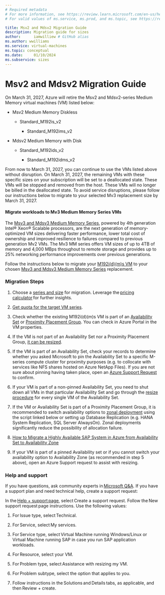 ```yaml
---
# Required metadata
# For more information, see https://review.learn.microsoft.com/en-us/help/platform/learn-editor-add-metadata?branch=main
# For valid values of ms.service, ms.prod, and ms.topic, see https://review.learn.microsoft.com/en-us/help/platform/metadata-taxonomies?branch=main

title: Msv2 and Mdsv2 Migration Guide
description: Migration guide for sizes
author:      iamwilliew # GitHub alias
ms.author: wwilliams
ms.service: virtual-machines
ms.topic: conceptual
ms.date:     01/10/2024
ms.subservice: sizes
---
```


# Msv2 and Mdsv2 Migration Guide

On March 31, 2027, Azure will retire the Msv2 and Mdsv2-series Medium Memory virtual machines (VM) listed below: 

- Msv2 Medium Memory Diskless 

   - Standard_M192is_v2  

      - Standard_M192ims_v2 

- Mdsv2 Medium Memory with Disk 

   - Standard_M192ids_v2 

      - Standard_M192idms_v2 

From now to March 31, 2027, you can continue to use the VMs listed above without disruption. On March 31, 2027, the remaining VMs with these specific sizes on your subscription will be set to a deallocated state. These VMs will be stopped and removed from the host. These VMs will no longer be billed in the deallocated state. To avoid service disruptions, please follow our instructions below to migrate to your selected Mv3 replacement size by March 31, 2027.   

#### Migrate workloads to Mv3 Medium Memory Series VMs 

The [Msv3 and Mdsv3 Medium Memory Series](/azure/virtual-machines/msv3-mdsv3-medium-series), powered by 4th generation Intel® Xeon® Scalable processors, are the next generation of memory-optimized VM sizes delivering faster performance, lower total cost of ownership and improved resilience to failures compared to previous generation Mv2 VMs. The Mv3 MM series offers VM sizes of up to 4TB of memory and 4,000 MBps throughout to remote storage and provides up to 25% networking performance improvements over previous generations. 

Follow the instructions below to migrate your [M192i(d)(m)s VM](/azure/virtual-machines/msv2-mdsv2-series) to your chosen [Msv3 and Mdsv3 Medium Memory Series](/azure/virtual-machines/msv3-mdsv3-medium-series) replacement. 

### Migration Steps 

1. Choose a [series and size](/azure/virtual-machines/msv3-mdsv3-medium-series) for migration. Leverage the [pricing calculator](https://azure.microsoft.com/en-us/pricing/calculator/) for further insights. 

2. [Get quota for the target VM series](/azure/quotas/per-vm-quota-requests). 

3. Check whether the existing M192i(d)(m)s VM is part of an [Availability Set](/azure/virtual-machines/availability-set-overview) or [Proximity Placement Group](/azure/virtual-machines/co-location). You can check in Azure Portal in the VM properties. 

4. If the VM is not part of an Availability Set nor a Proximity Placement Group, [it can be resized](/azure/virtual-machines/resize-vm?tabs=portal).   

5. If the VM is part of an Availability Set, check your records to determine whether you asked Microsoft to pin the Availability Set to a specific M-series compute cluster for proximity purposes (e.g. to collocate with services like NFS shares hosted on Azure NetApp Files). If you are not sure about pinning having taken place, open an [Azure Support Request](https://ms.portal.azure.com/#blade/Microsoft_Azure_Support/HelpAndSupportBlade/newsupportrequest) to confirm. 

6. If your VM is part of a non-pinned Availability Set, you need to shut down all VMs in that particular Availability Set and go through the [resize procedure](/azure/virtual-machines/resize-vm?tabs=portal) for every single VM of the Availability Set. 

7. If the VM or Availability Set is part of a Proximity Placement Group, it is recommended to switch availability options to [zonal deployment](/azure/reliability/availability-zones-overview?toc=%2Fazure%2Fvirtual-machines%2Ftoc.json&tabs=azure-cli) using the script linked below or setting up Database Replication (e.g. HANA System Replication, SQL Server AlwaysOn). Zonal deployments significantly reduce the possibility of allocation failure.  

8. [How to Migrate a Highly Available SAP System in Azure from Availability Set to Availability Zone](https://github.com/Azure/SAP-on-Azure-Scripts-and-Utilities/tree/main/Move-VM-from-AvSet-to-AvZone/Move-Regional-SAP-HA-To-Zonal-SAP-HA-WhitePaper) 

9. If your VM is part of a pinned Availability set or if you cannot switch your availability option to Availability Zone (as recommended in step 5 above), open an Azure Support request to assist with resizing.   

### Help and support 

If you have questions, ask community experts in [Microsoft Q&A](/answers/topics/azure-virtual-machines.html). If you have a support plan and need technical help, create a support request: 

In the [Help + support page](https://ms.portal.azure.com/#blade/Microsoft_Azure_Support/HelpAndSupportBlade/newsupportrequest), select Create a support request. Follow the New support request page instructions. Use the following values: 

1. For Issue type, select Technical. 

2. For Service, select My services. 

3. For Service type, select Virtual Machine running Windows/Linux or Virtual Machine running SAP in case you run SAP application workloads. 

4. For Resource, select your VM. 

5. For Problem type, select Assistance with resizing my VM. 

6. For Problem subtype, select the option that applies to you. 

7. Follow instructions in the Solutions and Details tabs, as applicable, and then Review + create. 


